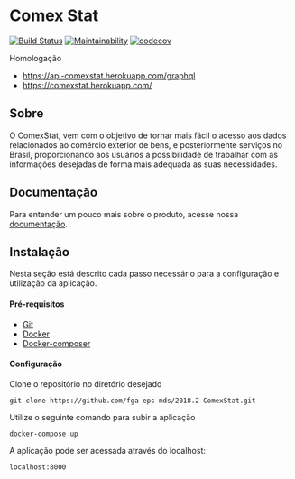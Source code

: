 
# Comex Stat

[![Build Status](https://travis-ci.org/fga-eps-mds/2018.2-ComexStat.svg?branch=develop)](https://travis-ci.org/fga-eps-mds/2018.2-ComexStat)
[![Maintainability](https://api.codeclimate.com/v1/badges/f8c2e994cae38bdd6ce7/maintainability)](https://codeclimate.com/github/fga-eps-mds/2018.2-ComexStat/maintainability)
[![codecov](https://codecov.io/gh/fga-eps-mds/2018.2-ComexStat/branch/develop/graph/badge.svg)](https://codecov.io/gh/fga-eps-mds/2018.2-ComexStat)

Homologação
* https://api-comexstat.herokuapp.com/graphql
* https://comexstat.herokuapp.com/


## Sobre

O ComexStat, vem com o objetivo de tornar mais fácil o acesso aos dados relacionados ao comércio exterior de bens, e posteriormente serviços no Brasil, proporcionando aos usuários a possibilidade de trabalhar com as informações desejadas de forma mais adequada as suas necessidades.

## Documentação

Para entender um pouco mais sobre o produto, acesse nossa [documentação](https://fga-eps-mds.github.io/2018.2-ComexStat).

## Instalação

Nesta seção está descrito cada passo necessário para a configuração e utilização da aplicação.

#### Pré-requisitos
  * [Git](https://git-scm.com/)
  * [Docker](https://www.docker.com/get-docker)
  * [Docker-composer](https://docs.docker.com/compose/install/#install-compose)

#### Configuração

Clone o repositório no diretório desejado

	git clone https://github.com/fga-eps-mds/2018.2-ComexStat.git

Utilize o seguinte comando para subir a aplicação

	docker-compose up

A aplicação pode ser acessada através do localhost:

	localhost:8000
